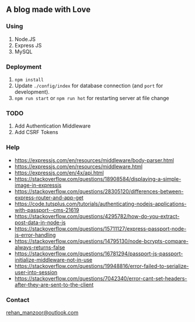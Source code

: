 ## A blog made with Love

### Using
1. Node.JS
2. Express JS
3. MySQL

### Deployment
1. `npm install`
2. Update `./config/index` for database connection (and `port` for development).
3. `npm run start` or `npm run hot` for restarting server at file change

### TODO

1. Add Authentication Middleware
2. Add CSRF Tokens


### Help

* https://expressjs.com/en/resources/middleware/body-parser.html
* https://expressjs.com/en/resources/middleware.html
* https://expressjs.com/en/4x/api.html
* https://stackoverflow.com/questions/18908584/displaying-a-simple-image-in-expressjs
* https://stackoverflow.com/questions/28305120/differences-between-express-router-and-app-get
* https://code.tutsplus.com/tutorials/authenticating-nodejs-applications-with-passport--cms-21619
* https://stackoverflow.com/questions/4295782/how-do-you-extract-post-data-in-node-js
* https://stackoverflow.com/questions/15711127/express-passport-node-js-error-handling
* https://stackoverflow.com/questions/14795130/node-bcrypts-compare-always-returns-false
* https://stackoverflow.com/questions/16781294/passport-js-passport-initialize-middleware-not-in-use
* https://stackoverflow.com/questions/19948816/error-failed-to-serialize-user-into-session
* https://stackoverflow.com/questions/7042340/error-cant-set-headers-after-they-are-sent-to-the-client

### Contact 

[rehan_manzoor@outlook.com](mailto://rehan_manzoor@outlook.com)